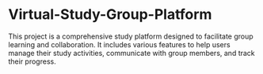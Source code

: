 # Virtual-Study-Group-Platform
This project is a comprehensive study platform designed to facilitate group learning and collaboration. It includes various features to help users manage their study activities, communicate with group members, and track their progress.
